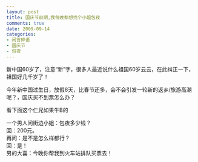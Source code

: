 ```yaml
---
layout: post
title: 国庆节前期,我每晚都想找个小姐包夜
comments: true
date: 2009-09-14
categories:
- 闲言碎语
- 国庆节
- 包夜
---
```


<p>新中国60岁了，注意“新”字，很多人最近说什么祖国60岁云云，在此纠正一下，祖国好几千岁了！</p>
<p>今年新中国过生日，放假8天，比春节还多，会不会引发一轮新的返乡/旅游高潮呢？，国庆买不到票怎么办？</p>
<p>看下面这个仁兄如果牛B的</p>
<p><!--more--></p>
<p>一个男人问街边小姐：包夜多少钱？<br />回：200元。<br />再问：是不是怎么样都行？<br />回：是！<br />男的大喜：今晚你帮我到火车站排队买票去！</p>				
